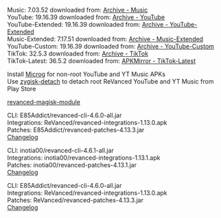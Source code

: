 Music: 7.03.52
downloaded from: [Archive - Music](https://archive.org/download/jhc-apks/apks/com.google.android.apps.youtube.music)  
YouTube: 19.16.39
downloaded from: [Archive - YouTube](https://archive.org/download/jhc-apks/apks/com.google.android.youtube)  
YouTube-Extended: 19.16.39
downloaded from: [Archive - YouTube-Extended](https://archive.org/download/jhc-apks/apks/com.google.android.youtube)  
Music-Extended: 7.17.51
downloaded from: [Archive - Music-Extended](https://archive.org/download/jhc-apks/apks/com.google.android.apps.youtube.music)  
YouTube-Custom: 19.16.39
downloaded from: [Archive - YouTube-Custom](https://www.apkmirror.com/)  
TikTok: 32.5.3
downloaded from: [Archive - TikTok](https://archive.org/download/jhc-apks/apks/com.zhiliaoapp.musically)  
TikTok-Latest: 36.5.2
downloaded from: [APKMirror - TikTok-Latest](https://www.apkmirror.com/apk/tiktok-pte-ltd/tik-tok-including-musical-ly/tik-tok-including-musical-ly-36-5-2-release/tiktok-videos-lives-musik-36-5-2-android-apk-download/)  

Install [Microg](https://github.com/ReVanced/GmsCore/releases) for non-root YouTube and YT Music APKs  
Use [zygisk-detach](https://github.com/j-hc/zygisk-detach) to detach root ReVanced YouTube and YT Music from Play Store  

[revanced-magisk-module](https://github.com/E85Addict/revanced-magisk-module)
  
CLI: E85Addict/revanced-cli-4.6.0-all.jar  
Integrations: ReVanced/revanced-integrations-1.13.0.apk  
Patches: E85Addict/revanced-patches-4.13.3.jar  
[Changelog](https://github.com/E85Addict/revanced-patches/releases/tag/v4.13.3)

CLI: inotia00/revanced-cli-4.6.1-all.jar  
Integrations: inotia00/revanced-integrations-1.13.1.apk  
Patches: inotia00/revanced-patches-4.13.1.jar  
[Changelog](https://github.com/inotia00/revanced-patches/releases/tag/v4.13.1)

CLI: E85Addict/revanced-cli-4.6.0-all.jar  
Integrations: ReVanced/revanced-integrations-1.13.0.apk  
Patches: ReVanced/revanced-patches-4.13.3.jar  
[Changelog](https://github.com/ReVanced/revanced-patches/releases/tag/v4.13.3)  
